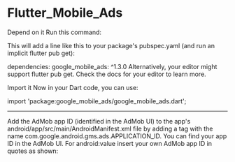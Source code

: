 # Flutter_Mobile_Ads

Depend on it
Run this command:

This will add a line like this to your package's pubspec.yaml (and run an implicit flutter pub get):

dependencies:
  google_mobile_ads: ^1.3.0
Alternatively, your editor might support flutter pub get. Check the docs for your editor to learn more.

Import it
Now in your Dart code, you can use:

import 'package:google_mobile_ads/google_mobile_ads.dart';

-------------------------------------------------------------------------------
Add the AdMob app ID (identified in the AdMob UI) to the app's android/app/src/main/AndroidManifest.xml file by adding a <meta-data> tag with the name com.google.android.gms.ads.APPLICATION_ID. You can find your app ID in the AdMob UI. For android:value insert your own AdMob app ID in quotes as shown:
  
<manifest>
    <application>
        <!-- Sample AdMob app ID: ca-app-pub-3940256099942544~3347511713 -->
        <meta-data
            android:name="com.google.android.gms.ads.APPLICATION_ID"
            android:value="ca-app-pub-xxxxxxxxxxxxxxxx~yyyyyyyyyy"/>
    <application>
<manifest>
  


